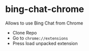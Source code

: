 # bing-chat-chrome
Allows to use Bing Chat from Chrome

- Clone Repo
- Go to `chrome://extensions`
- Press load unpacked extension
